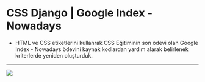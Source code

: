 # CSS Django | Google Index - Nowadays

* HTML ve CSS etiketlerini kullanrak CSS Eğitiminin son ödevi olan Google Index - Nowadays ödevini kaynak kodlardan yardım alarak belirlenek kriterlerde yeniden oluşturduk. 

---

![](/png)